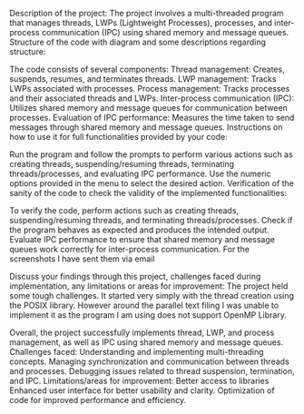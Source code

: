 Description of the project:
The project involves a multi-threaded program that manages threads, LWPs (Lightweight Processes), processes, and inter-process communication (IPC) using shared memory and message queues.
Structure of the code with diagram and some descriptions regarding structure:

The code consists of several components:
Thread management: Creates, suspends, resumes, and terminates threads.
LWP management: Tracks LWPs associated with processes.
Process management: Tracks processes and their associated threads and LWPs.
Inter-process communication (IPC): Utilizes shared memory and message queues for communication between processes.
Evaluation of IPC performance: Measures the time taken to send messages through shared memory and message queues.
Instructions on how to use it for full functionalities provided by your code:

Run the program and follow the prompts to perform various actions such as creating threads, suspending/resuming threads, terminating threads/processes, and evaluating IPC performance.
Use the numeric options provided in the menu to select the desired action.
Verification of the sanity of the code to check the validity of the implemented functionalities:

To verify the code, perform actions such as creating threads, suspending/resuming threads, and terminating threads/processes. Check if the program behaves as expected and produces the intended output.
Evaluate IPC performance to ensure that shared memory and message queues work correctly for inter-process communication. For the screenshots I have sent them via email

Discuss your findings through this project, challenges faced during implementation, any limitations or areas for improvement:
The project held some tough challenges. It started very simply with the thread creation using the POSIX library. 
However around the parallel text filing I was unable to implement it as the program I am using does not support OpenMP Library.

Overall, the project successfully implements thread, LWP, and process management, as well as IPC using shared memory and message queues.
Challenges faced:
Understanding and implementing multi-threading concepts.
Managing synchronization and communication between threads and processes.
Debugging issues related to thread suspension, termination, and IPC.
Limitations/areas for improvement:
Better access to libraries
Enhanced user interface for better usability and clarity.
Optimization of code for improved performance and efficiency.
